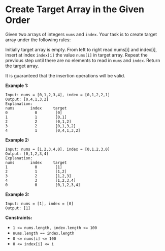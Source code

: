 # Create Target Array in the Given Order

Given two arrays of integers `nums` and `index`. Your task is to create target array under the following rules:

Initially target array is empty.
From left to right read nums[i] and index[i], insert at index `index[i]` the value `nums[i]` in target array.
Repeat the previous step until there are no elements to read in `nums` and `index`.
Return the target array.

It is guaranteed that the insertion operations will be valid.


**Example 1:**
```
Input: nums = [0,1,2,3,4], index = [0,1,2,2,1]
Output: [0,4,1,3,2]
Explanation:
nums       index     target
0            0        [0]
1            1        [0,1]
2            2        [0,1,2]
3            2        [0,1,3,2]
4            1        [0,4,1,3,2]
```

**Example 2:**
```
Input: nums = [1,2,3,4,0], index = [0,1,2,3,0]
Output: [0,1,2,3,4]
Explanation:
nums       index     target
1            0        [1]
2            1        [1,2]
3            2        [1,2,3]
4            3        [1,2,3,4]
0            0        [0,1,2,3,4]
```

**Example 3:**
```
Input: nums = [1], index = [0]
Output: [1]
```

**Constraints:**
* `1 <= nums.length, index.length <= 100`
* `nums.length == index.length`
* `0 <= nums[i] <= 100`
* `0 <= index[i] <= i`
